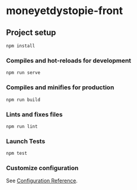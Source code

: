 # moneyetdystopie-front

## Project setup
```
npm install
```

### Compiles and hot-reloads for development
```
npm run serve
```

### Compiles and minifies for production
```
npm run build
```

### Lints and fixes files
```
npm run lint
```

### Launch Tests
```
npm test
```

### Customize configuration
See [Configuration Reference](https://cli.vuejs.org/config/).
